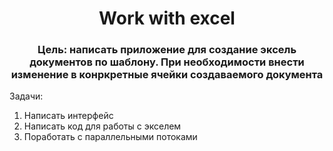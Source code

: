 <h1 align="center"> Work with excel </h1>

<h3 align="center">Цель: написать приложение для создание эксель документов по шаблону. При необходимости внести изменение в конркретные ячейки создаваемого документа</h3>

Задачи: 
1) Написать интерфейс
2) Написать код для работы с экселем
3) Поработать с параллельными потоками


